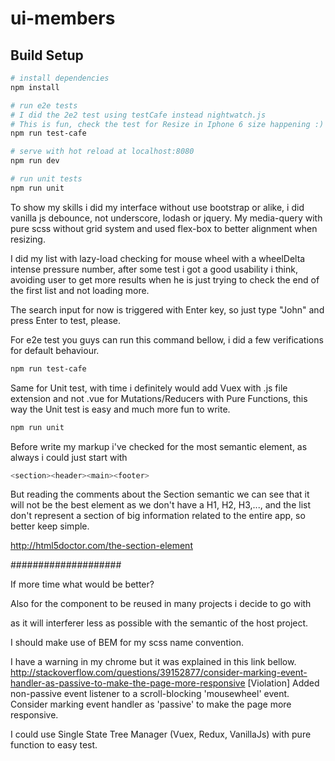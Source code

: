 # ui-members

## Build Setup

``` bash
# install dependencies
npm install

# run e2e tests
# I did the 2e2 test using testCafe instead nightwatch.js
# This is fun, check the test for Resize in Iphone 6 size happening :)
npm run test-cafe

# serve with hot reload at localhost:8080
npm run dev

# run unit tests
npm run unit

```

To show my skills i did my interface without use bootstrap or alike, i did vanilla js debounce, not underscore, lodash or jquery. My media-query with pure scss without grid system and used flex-box to better alignment when resizing.

I did my list with lazy-load checking for mouse wheel with a wheelDelta intense pressure number, after some test i got a good usability i think, avoiding user to get more results when he is just trying to check the end of the first list and not loading more.

The search input for now is triggered with Enter key, so just type "John" and press Enter to test, please.

For e2e test you guys can run this command bellow, i did a few verifications for default behaviour.
``` bash
npm run test-cafe

```

Same for Unit test, with time i definitely would add Vuex with .js file extension and not .vue for Mutations/Reducers with Pure Functions, this way the Unit test is easy and much more fun to write.
``` bash
npm run unit

```

Before write my markup i've checked for the most semantic element, as always i could just start with
``` bash
<section><header><main><footer>
```
But reading the comments about the Section semantic we can see that it will not be the best element as we don't have a H1, H2, H3,..., and the list don't represent a section of big information related to the entire app, so better keep simple.

http://html5doctor.com/the-section-element

####################

If more time what would be better?


Also for the component to be reused in many projects i decide to go with <div> as it will interferer less as possible with the semantic of the host project.

I should make use of BEM for my scss name convention.

I have a warning in my chrome but it was explained in this link bellow.
http://stackoverflow.com/questions/39152877/consider-marking-event-handler-as-passive-to-make-the-page-more-responsive
[Violation] Added non-passive event listener to a scroll-blocking 'mousewheel' event. Consider marking event handler as 'passive' to make the page more responsive.

I could use Single State Tree Manager (Vuex, Redux, VanillaJs) with pure function to easy test.

